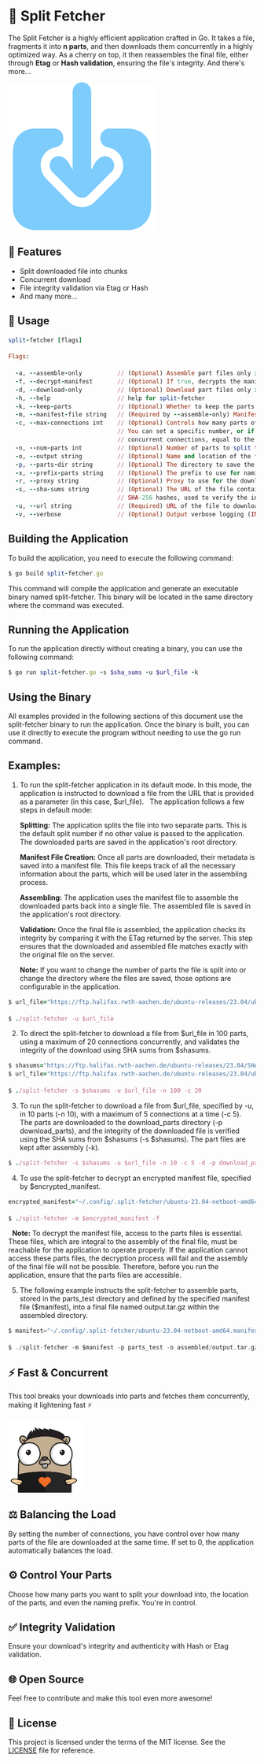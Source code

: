 
# :rocket: Split Fetcher

The Split Fetcher is a highly efficient application crafted in Go. It takes a file, fragments it into **n parts**, and then downloads them concurrently in a highly optimized way. As a cherry on top, it then reassembles the final file, either through **Etag** or **Hash validation**, ensuring the file's integrity. And there's more...

![Downloader Graphic](./images/downloader.png)

## :pushpin: Features

* Split downloaded file into chunks
* Concurrent download
* File integrity validation via Etag or Hash
* And many more...

## :wrench: Usage

```ruby
split-fetcher [flags]

Flags:

  -a, --assemble-only          // (Optional) Assemble part files only if true and --parts-dir and --manifest flags are passed
  -f, --decrypt-manifest       // (Optional) If true, decrypts the manifest file
  -d, --download-only          // (Optional) Download part files only if true
  -h, --help                   // help for split-fetcher
  -k, --keep-parts             // (Optional) Whether to keep the parts files after assembly
  -m, --manifest-file string   // (Required by --assemble-only) Manifest file (must be decrypted) to pass to the main function
  -c, --max-connections int    // (Optional) Controls how many parts of the file are downloaded at the same time.
                               // You can set a specific number, or if you set it to 0, it will choose the maximum
                               // concurrent connections, equal to the number of chunk parts to split the file.
  -n, --num-parts int          // (Optional) Number of parts to split the download into (default 5)
  -o, --output string          // (Optional) Name and location of the final output file
  -p, --parts-dir string       // (Optional) The directory to save the parts files
  -x, --prefix-parts string    // (Optional) The prefix to use for naming the parts files (default "output-")
  -r, --proxy string           // (Optional) Proxy to use for the download
  -s, --sha-sums string        // (Optional) The URL of the file containing the hashes refers to a file with either MD5 or
                               // SHA-256 hashes, used to verify the integrity and  authenticity of the downloaded file.
  -u, --url string             // (Required) URL of the file to download
  -v, --verbose                // (Optional) Output verbose logging (INFO and Debug), verbose not passed only output INFO logging.
```

## Building the Application

To build the application, you need to execute the following command:

```ruby
$ go build split-fetcher.go
```

This command will compile the application and generate an executable binary named split-fetcher. This binary will be located in the same directory where the command was executed.

## Running the Application

To run the application directly without creating a binary, you can use the following command:

```ruby
$ go run split-fetcher.go -s $sha_sums -u $url_file -k
```

## Using the Binary

All examples provided in the following sections of this document use the split-fetcher binary to run the application. Once the binary is built, you can use it directly to execute the program without needing to use the go run command.

## Examples:

1. To run the split-fetcher application in its default mode. In this mode, the application is instructed to download a file from the URL that is provided as a parameter (in this case, $url_file).
&nbsp;
      The application follows a few steps in default mode:

      **Splitting:** The application splits the file into two separate parts. This is the default split number if no other value is passed to the application. The downloaded parts are saved in the application's root directory.

      **Manifest File Creation:** Once all parts are downloaded, their metadata is saved into a manifest file. This file keeps track of all the necessary information about the parts, which will be used later in the assembling process.

      **Assembling:** The application uses the manifest file to assemble the downloaded parts back into a single file. The assembled file is saved in the application's root directory.

      **Validation:** Once the final file is assembled, the application checks its integrity by comparing it with the ETag returned by the server. This step ensures that the downloaded and assembled file matches exactly with the original file on the server.

      **Note:** If you want to change the number of parts the file is split into or change the directory where the files are saved, those options are configurable in the application. 

```ruby
$ url_file="https://ftp.halifax.rwth-aachen.de/ubuntu-releases/23.04/ubuntu-23.04-netboot-amd64.tar.gz"

$ ./split-fetcher -u $url_file
```

2. To direct the split-fetcher to download a file from $url_file in 100 parts, using a maximum of 20 connections concurrently, and validates the integrity of the download using SHA sums from $shasums.

```ruby
$ shasums="https://ftp.halifax.rwth-aachen.de/ubuntu-releases/23.04/SHA256SUMS"
$ url_file="https://ftp.halifax.rwth-aachen.de/ubuntu-releases/23.04/ubuntu-23.04-netboot-amd64.tar.gz"

$ ./split-fetcher -s $shasums -u $url_file -n 100 -c 20
```

3. To run the split-fetcher to download a file from $url_file, specified by -u, in 10 parts (-n 10), with a maximum of 5 connections at a time (-c 5). The parts are downloaded to the download_parts directory (-p download_parts), and the integrity of the downloaded file is verified using the SHA sums from $shasums (-s $shasums). The part files are kept after assembly (-k).


```ruby
$ ./split-fetcher -s $shasums -u $url_file -n 10 -c 5 -d -p download_parts -k
```

4. To use the split-fetcher to decrypt an encrypted manifest file, specified by $encrypted_manifest.

```ruby
encrypted_manifest="~/.config/.split-fetcher/ubuntu-23.04-netboot-amd64.manifest.51628721468495e921b639a4121e7342.json.enc"

$ ./split-fetcher -m $encrypted_manifest -f
```

&nbsp;
**Note:** To decrypt the manifest file, access to the parts files is essential. These files, which are integral to the assembly of the final file, must be reachable for the application to operate properly. If the application cannot access these parts files, the decryption process will fail and the assembly of the final file will not be possible. Therefore, before you run the application, ensure that the parts files are accessible.

5. The following example instructs the split-fetcher to assemble parts, stored in the parts_test directory and defined by the specified manifest file ($manifest), into a final file named output.tar.gz within the assembled directory.

```go
$ manifest="~/.config/.split-fetcher/ubuntu-23.04-netboot-amd64.manifest.51628721468495e921b639a4121e7342.json"

$ ./split-fetcher -m $manifest -p parts_test -o assembled/output.tar.gz -a
```

## :zap: Fast & Concurrent

This tool breaks your downloads into parts and fetches them concurrently, making it lightening fast :zap:

![Downloader Graphic](./images/concurrency.png)

## :balance_scale: Balancing the Load

By setting the number of connections, you have control over how many parts of the file are downloaded at the same time. If set to 0, the application automatically balances the load.

## :gear: Control Your Parts

Choose how many parts you want to split your download into, the location of the parts, and even the naming prefix. You're in control.

## :white_check_mark: Integrity Validation

Ensure your download's integrity and authenticity with Hash or Etag validation.

## :globe_with_meridians: Open Source

Feel free to contribute and make this tool even more awesome!

## :page_with_curl: License

This project is licensed under the terms of the MIT license. See the [LICENSE](LICENSE) file for reference.

